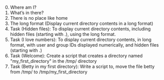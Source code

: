 0. Where am I?
1. What’s in there?
2. There is no place like home
3. The long format (Display current directory contents in a long format)
4. Task (Hidden files): To display current directory contents, including hidden files (starting with .), using the long format.
5. Task (I love numbers): To display current directory contents, in long format, with user and group IDs displayed numerically, and hidden files (starting with .)
6. Task (Welcome): Create a script that creates a directory named "my_first_directory" in the /tmp/ directory
7. Task (Betty in my first directory): Write a script to, move the file betty from /tmp/ to /tmp/my_first_directory
